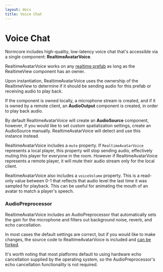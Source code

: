 ```yaml
---
layout: docs
title: Voice Chat
---
```

# Voice Chat

Normcore includes high-quality, low-latency voice chat that's accessible via a single component: **RealtimeAvatarVoice**.

RealtimeAvatarVoice works on any [realtime prefab](../readme.md#prefabs) as long as the RealtimeView component has an owner.

Upon instantiation, RealtimeAvatarVoice uses the ownership of the RealtimeView to determine if it should be sending audio for this prefab or receiving audio to play back.

If the component is owned locally, a microphone stream is created, and if it is owned by a remote client, an **AudioOutput** component is created, in order to play back audio.

By default RealtimeAvatarVoice will create an **AudioSource** component, however, if you would like to set custom spatialization settings, create an AudioSource manually. RealtimeAvatarVoice will detect and use this instance instead.

RealtimeAvatarVoice includes a `mute` property. If `RealtimeAvatarVoice` represents a local player, this property will stop sending audio, effectively muting this player for everyone in the room. However if RealtimeAvatarVoice represents a remote player, it will mute their audio stream only for the local client.

RealtimeAvatarVoice also includes a `voiceVolume` property. This is a read-only value between 0-1 that reflects that audio level the last time it was sampled for playback. This can be useful for animating the mouth of an avatar to match a player's speech.

### AudioPreprocessor
RealtimeAvatarVoice includes an AudioPreprocessor that automatically sets the gain for the microphone and filters out background noise, reverb, and echo cancellation.

In most cases the default settings are correct, but if you would like to make changes, the source code to RealtimeAvatarVoice is included and [can be forked](./avatars.md#modifying-realtimeavatar-scripts).

It's worth noting that most platforms default to using hardware echo cancellation supplied by the operating system, so the AudioPreprocessor's echo cancellation functionality is not required.
